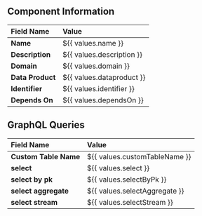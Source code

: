 ## Component Information

| Field Name       | Value                     |
|:-----------------|:--------------------------|
| **Name**         | ${{ values.name }}        |
| **Description**  | ${{ values.description }} |
| **Domain**       | ${{ values.domain }}      |
| **Data Product** | ${{ values.dataproduct }} |
| **Identifier**   | ${{ values.identifier }}  |
| **Depends On**   | ${{ values.dependsOn }}   |


## GraphQL Queries

| Field Name            | Value                         |
|:----------------------|:------------------------------|
| **Custom Table Name** | ${{ values.customTableName }} |
| **select**            | ${{ values.select }}          |
| **select by pk**      | ${{ values.selectByPk }}      |
| **select aggregate**  | ${{ values.selectAggregate }} |
| **select stream**     | ${{ values.selectStream }}    |